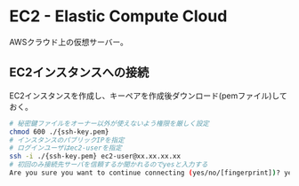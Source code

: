 # EC2 - Elastic Compute Cloud

AWSクラウド上の仮想サーバー。

## EC2インスタンスへの接続

EC2インスタンスを作成し、キーペアを作成後ダウンロード(pemファイル)しておく。

```sh
# 秘密鍵ファイルをオーナー以外が使えないよう権限を厳しく設定
chmod 600 ./{ssh-key.pem}
# インスタンスのパブリックIPを指定
# ログインユーザはec2-userを指定
ssh -i ./{ssh-key.pem} ec2-user@xx.xx.xx.xx
# 初回のみ接続先サーバを信頼するか聞かれるのでyesと入力する
Are you sure you want to continue connecting (yes/no/[fingerprint])? yes
```
